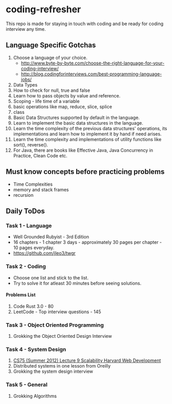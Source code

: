 # coding-refresher

This repo is made for staying in touch with coding and be ready for coding interview any time.

## Language Specific Gotchas

1. Choose a language of your choice.
    - http://www.byte-by-byte.com/choose-the-right-language-for-your-coding-interview/
    - http://blog.codingforinterviews.com/best-programming-language-jobs/
1. Data Types
1. How to check for null, true and false
1. Learn how to pass objects by value and reference.
1. Scoping - life time of a variable
1. basic operations like map, reduce, slice, splice
1. class
1. Basic Data Structures supported by default in the language.
1. Learn to implement the basic data structures in the language.
1. Learn the time complexity of the previous data structures' operations, its implementations and learn how to implement it by hand if need arises.
1. Learn the time complexity and implementations of utility functions like sort(), reverse().
1. For Java, there are books like Effective Java, Java Concurrency in Practice, Clean Code etc.

## Must know concepts before practicing problems

- Time Complexities
- memory and stack frames
- recursion

## Daily ToDos

### Task 1 - Language

- Well Grounded Rubyist - 3rd Edition
- 16 chapters - 1 chapter 3 days - approximately 30 pages per chapter - 10 pages everyday.
- https://github.com/jleo3/twgr


### Task 2 - Coding

- Choose one list and stick to the list. 
- Try to solve it for atleast 30 minutes before seeing solutions.

#### Problems List

1. Code Rust 3.0 - 80
1. LeetCode - Top interview questions - 145

### Task 3 - Object Oriented Programming

1. Grokking the Object Oriented Design Interview

### Task 4 - System Design

1. <a href="https://www.youtube.com/watch?v=-W9F__D3oY4">CS75 (Summer 2012) Lecture 9 Scalability Harvard Web Development</a>
1. Distributed systems in one lesson from Oreilly
1. Grokking the system design interview

### Task 5 - General

1. Grokking Algorithms